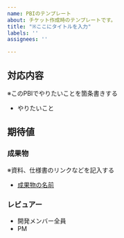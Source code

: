 ```yaml
---
name: PBIのテンプレート
about: チケット作成時のテンプレートです。
title: "※ここにタイトルを入力"
labels: ''
assignees: ''

---
```


## 対応内容
※このPBIでやりたいことを箇条書きする

- やりたいこと


## 期待値
### 成果物
※資料、仕様書のリンクなどを記入する

-  [成果物の名前](URL) 

### レビュアー
- 開発メンバー全員
- PM
